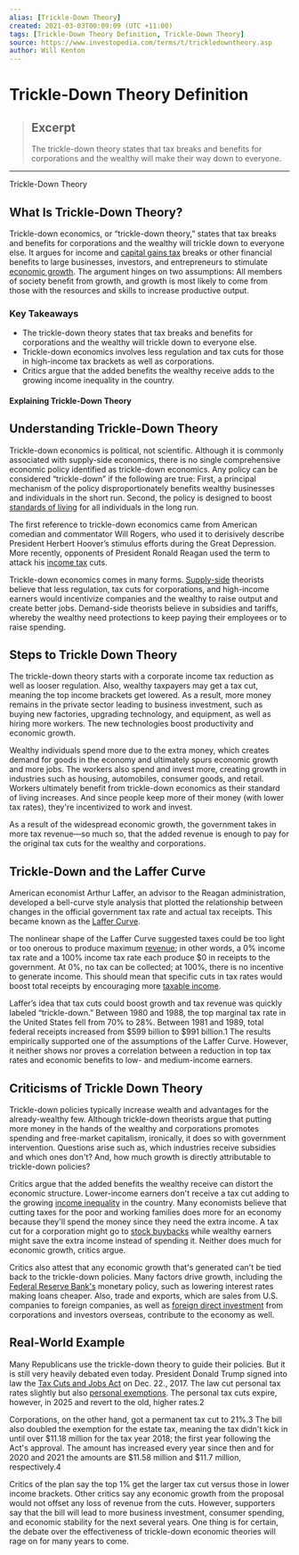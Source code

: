 ```yaml
---
alias: [Trickle-Down Theory]
created: 2021-03-03T00:09:09 (UTC +11:00)
tags: [Trickle-Down Theory Definition, Trickle-Down Theory]
source: https://www.investopedia.com/terms/t/trickledowntheory.asp
author: Will Kenton
---
```


# Trickle-Down Theory Definition

> ## Excerpt
> The trickle-down theory states that tax breaks and benefits for corporations and the wealthy will make their way down to everyone.

---

Trickle-Down Theory
## What Is Trickle-Down Theory?

Trickle-down economics, or “trickle-down theory,” states that tax breaks and benefits for corporations and the wealthy will trickle down to everyone else. It argues for income and [capital gains tax](https://www.investopedia.com/terms/c/capital_gains_tax.asp) breaks or other financial benefits to large businesses, investors, and entrepreneurs to stimulate [economic growth](https://www.investopedia.com/terms/e/economicgrowth.asp). The argument hinges on two assumptions: All members of society benefit from growth, and growth is most likely to come from those with the resources and skills to increase productive output.

### Key Takeaways

-   The trickle-down theory states that tax breaks and benefits for corporations and the wealthy will trickle down to everyone else.
-   Trickle-down economics involves less regulation and tax cuts for those in high-income tax brackets as well as corporations.
-   Critics argue that the added benefits the wealthy receive adds to the growing income inequality in the country.

#### Explaining Trickle-Down Theory

## Understanding Trickle-Down Theory

Trickle-down economics is political, not scientific. Although it is commonly associated with supply-side economics, there is no single comprehensive economic policy identified as trickle-down economics. Any policy can be considered “trickle-down” if the following are true: First, a principal mechanism of the policy disproportionately benefits wealthy businesses and individuals in the short run. Second, the policy is designed to boost [standards of living](https://www.investopedia.com/terms/s/standard-of-living.asp) for all individuals in the long run.

The first reference to trickle-down economics came from American comedian and commentator Will Rogers, who used it to derisively describe President Herbert Hoover’s stimulus efforts during the Great Depression. More recently, opponents of President Ronald Reagan used the term to attack his [income tax](https://www.investopedia.com/terms/i/incometax.asp) cuts.

Trickle-down economics comes in many forms. [Supply-side](https://www.investopedia.com/terms/s/supply-sidetheory.asp) theorists believe that less regulation, tax cuts for corporations, and high-income earners would incentivize companies and the wealthy to raise output and create better jobs. Demand-side theorists believe in subsidies and tariffs, whereby the wealthy need protections to keep paying their employees or to raise spending.

## Steps to Trickle Down Theory

The trickle-down theory starts with a corporate income tax reduction as well as looser regulation. Also, wealthy taxpayers may get a tax cut, meaning the top income brackets get lowered. As a result, more money remains in the private sector leading to business investment, such as buying new factories, upgrading technology, and equipment, as well as hiring more workers. The new technologies boost productivity and economic growth.

Wealthy individuals spend more due to the extra money, which creates demand for goods in the economy and ultimately spurs economic growth and more jobs. The workers also spend and invest more, creating growth in industries such as housing, automobiles, consumer goods, and retail. Workers ultimately benefit from trickle-down economics as their standard of living increases. And since people keep more of their money (with lower tax rates), they're incentivized to work and invest.

As a result of the widespread economic growth, the government takes in more tax revenue—so much so, that the added revenue is enough to pay for the original tax cuts for the wealthy and corporations.

## Trickle-Down and the Laffer Curve

American economist Arthur Laffer, an advisor to the Reagan administration, developed a bell-curve style analysis that plotted the relationship between changes in the official government tax rate and actual tax receipts. This became known as the [Laffer Curve](https://www.investopedia.com/terms/l/laffercurve.asp).

The nonlinear shape of the Laffer Curve suggested taxes could be too light or too onerous to produce maximum [revenue](https://www.investopedia.com/terms/r/revenue.asp); in other words, a 0% income tax rate and a 100% income tax rate each produce $0 in receipts to the government. At 0%, no tax can be collected; at 100%, there is no incentive to generate income. This should mean that specific cuts in tax rates would boost total receipts by encouraging more [taxable income](https://www.investopedia.com/terms/t/taxableincome.asp).

Laffer’s idea that tax cuts could boost growth and tax revenue was quickly labeled “trickle-down.” Between 1980 and 1988, the top marginal tax rate in the United States fell from 70% to 28%. Between 1981 and 1989, total federal receipts increased from $599 billion to $991 billion.1 The results empirically supported one of the assumptions of the Laffer Curve. However, it neither shows nor proves a correlation between a reduction in top tax rates and economic benefits to low- and medium-income earners.

## Criticisms of Trickle Down Theory

Trickle-down policies typically increase wealth and advantages for the already-wealthy few. Although trickle-down theorists argue that putting more money in the hands of the wealthy and corporations promotes spending and free-market capitalism, ironically, it does so with government intervention. Questions arise such as, which industries receive subsidies and which ones don't? And, how much growth is directly attributable to trickle-down policies?

Critics argue that the added benefits the wealthy receive can distort the economic structure. Lower-income earners don't receive a tax cut adding to the growing [income inequality](https://www.investopedia.com/terms/i/income-inequality.asp) in the country. Many economists believe that cutting taxes for the poor and working families does more for an economy because they'll spend the money since they need the extra income. A tax cut for a corporation might go to [stock buybacks](https://www.investopedia.com/terms/s/sharerepurchase.asp) while wealthy earners might save the extra income instead of spending it. Neither does much for economic growth, critics argue.

Critics also attest that any economic growth that's generated can't be tied back to the trickle-down policies. Many factors drive growth, including the [Federal Reserve Bank's](https://www.investopedia.com/terms/f/federalreservesystem.asp) monetary policy, such as lowering interest rates making loans cheaper. Also, trade and exports, which are sales from U.S. companies to foreign companies, as well as [foreign direct investment](https://www.investopedia.com/terms/f/fdi.asp) from corporations and investors overseas, contribute to the economy as well.

## Real-World Example

Many Republicans use the trickle-down theory to guide their policies. But it is still very heavily debated even today. President Donald Trump signed into law the [Tax Cuts and Jobs Act](https://www.investopedia.com/taxes/trumps-tax-reform-plan-explained/) on Dec. 22., 2017. The law cut personal tax rates slightly but also [personal exemptions](https://www.investopedia.com/terms/p/personal-exemption.asp). The personal tax cuts expire, however, in 2025 and revert to the old, higher rates.2

Corporations, on the other hand, got a permanent tax cut to 21%.3 The bill also doubled the exemption for the estate tax, meaning the tax didn't kick in until over $11.18 million for the tax year 2018; the first year following the Act's approval. The amount has increased every year since then and for 2020 and 2021 the amounts are $11.58 million and $11.7 million, respectively.4

Critics of the plan say the top 1% get the larger tax cut versus those in lower income brackets. Other critics say any economic growth from the proposal would not offset any loss of revenue from the cuts. However, supporters say that the bill will lead to more business investment, consumer spending, and economic stability for the next several years. One thing is for certain, the debate over the effectiveness of trickle-down economic theories will rage on for many years to come.
